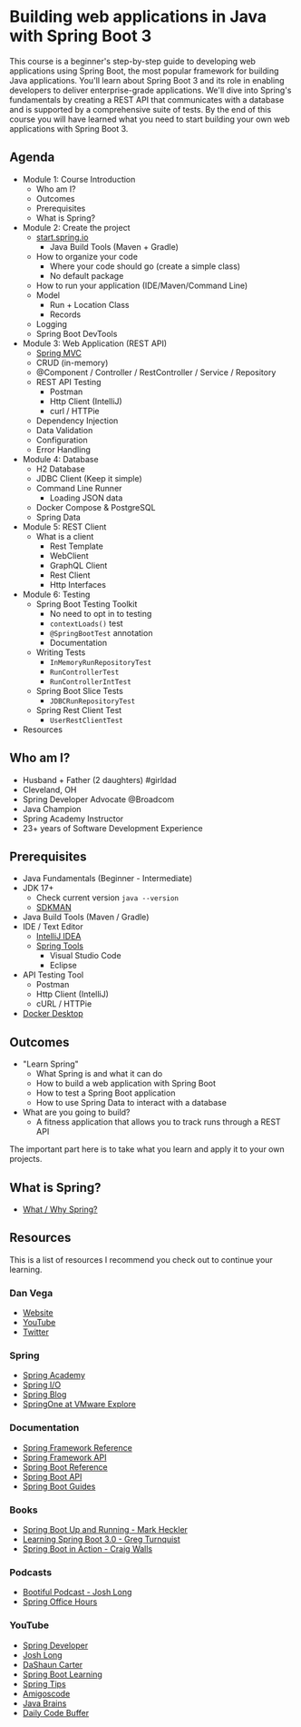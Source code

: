 # Building web applications in Java with Spring Boot 3

This course is a beginner's step-by-step guide to developing web applications using Spring Boot, the most popular framework for building Java applications. You'll learn about Spring Boot 3 and its role in enabling developers to deliver enterprise-grade applications. We'll dive into Spring's fundamentals by creating a REST API that communicates with a database and is supported by a comprehensive suite of tests. By the end of this course you will have learned what you need to start building your own web applications with Spring Boot 3.

## Agenda

- Module 1: Course Introduction
  - Who am I?
  - Outcomes
  - Prerequisites
  - What is Spring?
- Module 2: Create the project
    - [start.spring.io](http://start.spring.io)
        - Java Build Tools (Maven + Gradle)
    - How to organize your code
        - Where your code should go (create a simple class)
        - No default package
    - How to run your application (IDE/Maven/Command Line)
    - Model
      - Run + Location Class
      - Records
    - Logging
    - Spring Boot DevTools
- Module 3: Web Application (REST API)
    - [Spring MVC](https://docs.spring.io/spring-framework/reference/web.html)
    - CRUD (in-memory)
    - @Component / Controller / RestController / Service / Repository
    - REST API Testing
        - Postman
        - Http Client (IntelliJ)
        - curl / HTTPie
    - Dependency Injection
    - Data Validation
    - Configuration
    - Error Handling
- Module 4: Database
    - H2 Database
    - JDBC Client (Keep it simple)
    - Command Line Runner
      - Loading JSON data
    - Docker Compose & PostgreSQL
    - Spring Data
- Module 5: REST Client
  - What is a client
    - Rest Template
    - WebClient
    - GraphQL Client
    - Rest Client
    - Http Interfaces
- Module 6: Testing
    - Spring Boot Testing Toolkit
      - No need to opt in to testing 
      - `contextLoads()` test
      - `@SpringBootTest` annotation
      - Documentation 
    - Writing Tests
      - `InMemoryRunRepositoryTest`
      - `RunControllerTest`
      - `RunControllerIntTest`
    - Spring Boot Slice Tests
      - `JDBCRunRepositoryTest`
    - Spring Rest Client Test
      - `UserRestClientTest`
- Resources

## Who am I?

- Husband + Father (2 daughters) #girldad 
- Cleveland, OH
- Spring Developer Advocate @Broadcom
- Java Champion
- Spring Academy Instructor
- 23+ years of Software Development Experience

## Prerequisites

- Java Fundamentals (Beginner - Intermediate)
- JDK 17+
  - Check current version `java --version`
  - [SDKMAN](https://sdkman.io/)
- Java Build Tools (Maven / Gradle)
- IDE / Text Editor
  - [IntelliJ IDEA](https://www.jetbrains.com/idea/) 
  - [Spring Tools](https://spring.io/tools)
    - Visual Studio Code
    - Eclipse
- API Testing Tool
  - Postman
  - Http Client (IntelliJ)
  - cURL / HTTPie
- [Docker Desktop](https://www.docker.com/)

## Outcomes

- "Learn Spring"
  - What Spring is and what it can do
  - How to build a web application with Spring Boot
  - How to test a Spring Boot application
  - How to use Spring Data to interact with a database
- What are you going to build? 
  - A fitness application that allows you to track runs through a REST API

The important part here is to take what you learn and apply it to your own projects.

## What is Spring?

- [What / Why Spring?](https://spring.io/)

## Resources

This is a list of resources I recommend you check out to continue your learning.

### Dan Vega
  - [Website](https://www.danvega.dev/)
  - [YouTube](https://www.youtube.com/@danvega)
  - [Twitter](https://twitter.com/therealdanvega)

### Spring
  - [Spring Academy](https://www.youtube.com/c/SpringAcademy)
  - [Spring I/O](https://spring.io/blog)
  - [Spring Blog](https://spring.io/blog)
  - [SpringOne at VMware Explore](https://springone.io/) 

### Documentation

- [Spring Framework Reference](https://docs.spring.io/spring-framework/docs/current/reference/html/)
- [Spring Framework API](https://docs.spring.io/spring-framework/docs/current/javadoc-api/)
- [Spring Boot Reference](https://docs.spring.io/spring-boot/docs/current/reference/html/index.html)
- [Spring Boot API](https://docs.spring.io/spring-boot/docs/current/api/)
- [Spring Boot Guides](https://spring.io/guides)

### Books

- [Spring Boot Up and Running - Mark Heckler](https://amzn.to/3WOSutb)
- [Learning Spring Boot 3.0 - Greg Turnquist](https://amzn.to/3CuCgxc)
- [Spring Boot in Action - Craig Walls](https://amzn.to/3ZcI3kx)

### Podcasts

- [Bootiful Podcast - Josh Long](http://bootifulpodcast.fm/)
- [Spring Office Hours](https://www.springofficehours.io)

### YouTube

- [Spring Developer](https://www.youtube.com/@SpringSourceDev)
- [Josh Long](https://www.youtube.com/@coffeesoftware)
- [DaShaun Carter](https://www.youtube.com/@dashaun)
- [Spring Boot Learning](https://www.youtube.com/@SpringBootLearning)
- [Spring Tips](https://www.youtube.com/playlist?list=PLgGXSWYM2FpPw8rV0tZoMiJYSCiLhPnOc)
- [Amigoscode](https://www.youtube.com/@amigoscode)
- [Java Brains](https://www.youtube.com/c/JavaBrainsChannel)
- [Daily Code Buffer](https://www.youtube.com/@DailyCodeBuffer)
